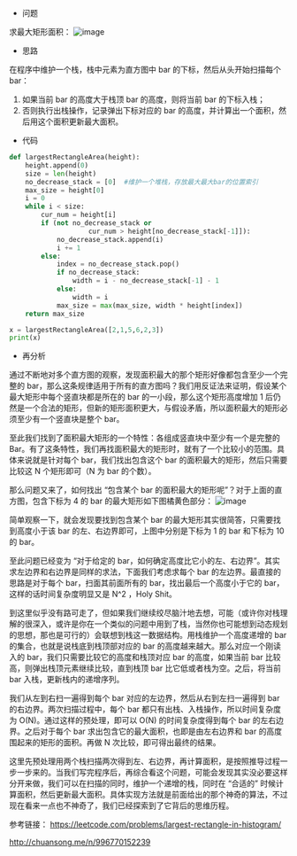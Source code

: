 - 问题

求最大矩形面积：
![image](http://xuelangzf-github.qiniudn.com/20151103_histogram_area.png)

- 思路

在程序中维护一个栈，栈中元素为直方图中 bar 的下标，然后从头开始扫描每个 bar：

1. 如果当前 bar 的高度大于栈顶 bar 的高度，则将当前 bar 的下标入栈；
2. 否则执行出栈操作，记录弹出下标对应的 bar 的高度，并计算出一个面积，然后用这个面积更新最大面积。

- 代码

```python
def largestRectangleArea(height):
    height.append(0)
    size = len(height)
    no_decrease_stack = [0]  #维护一个堆栈，存放最大最大bar的位置索引
    max_size = height[0]
    i = 0
    while i < size:
        cur_num = height[i]
        if (not no_decrease_stack or
                    cur_num > height[no_decrease_stack[-1]]):
            no_decrease_stack.append(i)
            i += 1
        else:
            index = no_decrease_stack.pop()
            if no_decrease_stack:
                width = i - no_decrease_stack[-1] - 1
            else:
                width = i
            max_size = max(max_size, width * height[index])
    return max_size

x = largestRectangleArea([2,1,5,6,2,3])
print(x)
```

- 再分析

通过不断地对多个直方图的观察，发现面积最大的那个矩形好像都包含至少一个完整的 bar，那么这条规律适用于所有的直方图吗？我们用反证法来证明，假设某个最大矩形中每个竖直块都是所在的 bar 的一小段，那么这个矩形高度增加 1 后仍然是一个合法的矩形，但新的矩形面积更大，与假设矛盾，所以面积最大的矩形必须至少有一个竖直块是整个 bar。

至此我们找到了面积最大矩形的一个特性：各组成竖直块中至少有一个是完整的Bar。有了这条特性，我们再找面积最大的矩形时，就有了一个比较小的范围。具体来说就是针对每个 bar，我们找出包含这个 bar 的面积最大的矩形，然后只需要比较这 N 个矩形即可（N 为 bar 的个数）。

那么问题又来了，如何找出 “包含某个 bar 的面积最大的矩形呢”？对于上面的直方图，包含下标为 4 的 bar 的最大矩形如下图橘黄色部分：
![image](http://xuelangzf-github.qiniudn.com/20151103_histogram_more.png)

简单观察一下，就会发现要找到包含某个 bar 的最大矩形其实很简答，只需要找到高度小于该 bar 的左、右边界即可，上图中分别是下标为 1 的 bar 和下标为 10 的 bar。

至此问题已经变为 “对于给定的 bar，如何确定高度比它小的左、右边界”。其实求左边界和右边界是同样的求法，下面我们考虑求每个 bar 的左边界。最直接的思路是对于每个 bar，扫面其前面所有的 bar，找出最后一个高度小于它的 bar，这样的话时间复杂度明显又是 N^2 ，Holy Shit。

到这里似乎没有路可走了，但如果我们继续绞尽脑汁地去想，可能（或许你对栈理解的很深入，或许是你在一个类似的问题中用到了栈，当然你也可能想到动态规划的思想，那也是可行的）会联想到栈这一数据结构。用栈维护一个高度递增的 bar 的集合，也就是说栈底到栈顶部对应的 bar 的高度越来越大。那么对应一个刚读入的 bar，我们只需要比较它的高度和栈顶对应 bar 的高度，如果当前 bar 比较高，则弹出栈顶元素继续比较，直到栈顶 bar 比它低或者栈为空。之后，将当前 bar 入栈，更新栈内的递增序列。

我们从左到右扫一遍得到每个 bar 对应的左边界，然后从右到左扫一遍得到 bar 的右边界。两次扫描过程中，每个 bar 都只有出栈、入栈操作，所以时间复杂度为 O(N)。通过这样的预处理，即可以 O(N) 的时间复杂度得到每个 bar 的左右边界。之后对于每个 bar 求出包含它的最大面积，也即是由左右边界和 bar 的高度围起来的矩形的面积。再做 N 次比较，即可得出最终的结果。

这里先预处理用两个栈扫描两次得到左、右边界，再计算面积，是按照推导过程一步一步来的。当我们写完程序后，再综合看这个问题，可能会发现其实没必要这样分开来做，我们可以在扫描的同时，维护一个递增的栈，同时在 “合适的” 时候计算面积，然后更新最大面积。具体实现方法就是前面给出的那个神奇的算法，不过现在看来一点也不神奇了，我们已经探索到了它背后的思维历程。


参考链接：
https://leetcode.com/problems/largest-rectangle-in-histogram/

http://chuansong.me/n/996770152239